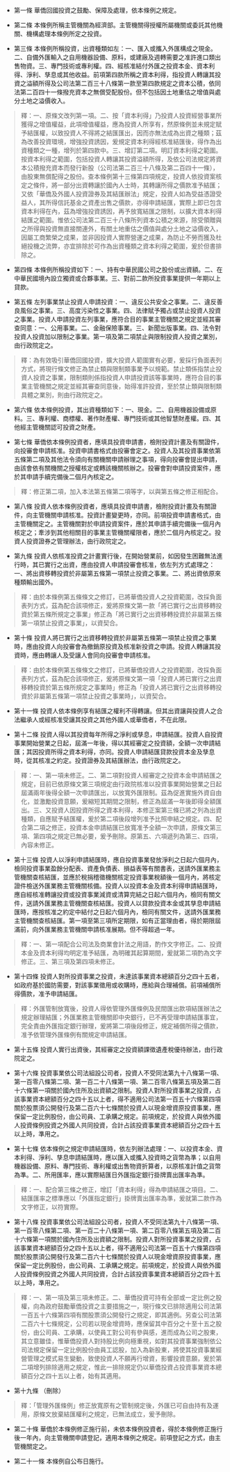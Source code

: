 * 第一條 華僑回國投資之鼓勵、保障及處理，依本條例之規定。

* 第二條 本條例所稱主管機關為經濟部。主管機關得授權所屬機關或委託其他機關、機構處理本條例所定之投資。

* 第三條 本條例所稱投資，出資種類如左：一、匯入或攜入外匯構成之現金。二、自備外匯輸入之自用機器設備、原料，或建廠及週轉需要之准許進口類出售物資。三、專門技術或專利權。四、經核准結付外匯之投資本金、資本利得、淨利、孳息或其他收益。前項第四款所稱之資本利得，指投資人轉讓其投資之溢額所得及公司法第二百三十八條第一款至第四款規定之資本公積，依同法第二百四十一條撥充資本之無償受配股份。但不包括因土地重估之增值與處分土地之溢價收入。

> 釋：一、原條文改列第一項。二、按「資本利得」乃投資人投資經營事業所獲得之增值權益，此項增值權益，應為投資人所享有，然原條例並未規定賦予結匯權，以致投資人不得將之結匯匯出，因而亦無法成為出資之種類；茲為改善投資環境，增強投資誘因，爰規定資本利得經核准結匯後，得作為出資種類之一種，增列於第四款中。三、增訂第二項。明訂資本利得之範圍。按資本利得之範圍，包括投資人轉讓其投資溢額所得，及依公司法規定將資本公積撥充資本而發行新股（公司法第二百三十八條及第二百四十一條），由股東無償配得之股份。查本條例第十三條第四項規定，投資人依投資案核定之條件，將一部分出資轉讓於國內人士時，其轉讓所得之價款准予結匯；又依「華僑及外國人投資證券及其結匯辦法」規定，投資人如為受益憑證受益人，其所得信託基金之資產出售之價款，亦得申請結匯，實際上即已包含資本利得在內，茲為增強投資誘因，再予放寬結匯之限制，以擴大資本利得結匯之範圍。惟依公司法第二百三十八條所列資本公積之來源，除受領贈與之所得與投資無直接關連外，有關土地重估之價值與處分土地之溢價收入，因屬工商繁榮之成果，並非因投資人實際營運之成果，為防止不勞而獲及杜絕投機之流弊，亦宜排除於可作為出資種類之資本利得之範圍，爰於但書排除之。

* 第四條 本條例所稱投資如下：一、持有中華民國公司之股份或出資額。二、在中華民國境內設立獨資或合夥事業。三、對前二款所投資事業提供一年期以上貸款。

* 第五條 左列事業禁止投資人申請投資：一、違反公共安全之事業。二、違反善良風俗之事業。三、高度污染性之事業。四、法律賦予獨占或禁止投資人投資之事業。投資人申請投資左列事業，應符合目的事業主管機關之規定並經其審查同意：一、公用事業。二、金融保險事業。三、新聞出版事業。四、法令對投資人投資加以限制之事業。第一項及第二項禁止與限制投資人投資之業別，由行政院定之。

> 釋：為有效吸引華僑回國投資，擴大投資人範圍實有必要，爰採行負面表列方式，將現行條文修正為禁止類與限制類事業予以規範。禁止類係指禁止投資人投資之事業，限制類則係指投資人申請投資該等事業時，應符合目的事業主管機關之規定並經其審查同意後，始得准許投資，至於禁止類與限制類具體之業別，則由行政院定之。

* 第六條 依本條例投資，其出資種類如下：一、現金。二、自用機器設備或原料。三、專利權、商標權、著作財產權、專門技術或其他智慧財產權。四、其他經主管機關認可投資之財產。

* 第七條 華僑依本條例投資者，應填具投資申請書，檢附投資計畫及有關證件，向投審會申請核准。投資申請書格式由投審會定之。投資人及其投資事業依第五條第二項及其他法令須向有關機關申請辦理之事項，得向投審會提出申請，由該會依有關機關之授權核定或轉該機關核辦之。投審會對申請投資案件，應於其申請手續完備後二個月內核定之。

> 釋：修正第二項，加入本法第五條第二項等字，以與第五條之修正相配合。

* 第八條 投資人依本條例投資者，應填具投資申請書，檢附投資計畫及有關證件，向主管機關申請核准。投資計畫變更時，亦同。前項投資申請書格式，由主管機關定之。主管機關對於申請投資案件，應於其申請手續完備後一個月內核定之；牽涉到其他相關目的事業主管機關權限者，應於二個月內核定之。投資人投資證券之管理辦法，由行政院定之。

* 第九條 投資人依核准投資之計畫實行後，在開始營業前，如因發生困難無法進行時，其已實行之出資，應由投資人申請投審會核准，依左列方式處理之：一、將出資移轉投資於非屬第五條第一項禁止投資之事業。二、將出資依原來種類輸出國外。

> 釋：由於本條例第五條條文之修訂，已將華僑投資人之投資範圍，改採負面表列方式，茲為配合該項修正，爰將原條文第一款「將已實行之出資移轉投資於第五條所規定之事業」修正為「將已實行之出資移轉投資於非屬第五條第一項禁止投資之事業」，以資契合。

* 第十條 投資人將已實行之出資移轉投資於非屬第五條第一項禁止投資之事業時，應由投資人向投審會為撤銷原投資及核准新投資之申請。投資人轉讓其投資時，應由轉讓人及受讓人會同向投審會申請核准。

> 釋：由於本條例第五條條文之修訂，已將華僑投資人之投資範圍，改採負面表列方式，茲為配合該項修正，爰將原條文第一項「投資人將已實行之出資移轉投資於第五條所規定之事業時」修正為「投資人將已實行之出資移轉投資於非屬第五條第一項禁止投資之事業時」，以資契合。

* 第十一條 投資人依本條例享有結匯之權利不得轉讓。但其出資讓與投資人之合法繼承人或經核准受讓其投資之其他外國人或華僑者，不在此限。

* 第十二條 投資人得以其投資每年所得之淨利或孳息，申請結匯。投資人自投資事業開始營業之日起，屆滿一年後，得以其經審定之投資額，全額一次申請結匯；其因投資所得之資本利得，亦同。投資人申請結匯貸款投資本金及孳息時，從其核准之約定。投資證券及其結匯辦法，由行政院定之。

> 釋：一、第一項未修正。二、第二項對投資人經審定之投資本金申請結匯之規定，目前已依原條文第三項規定由行政院核准以投資事業開始營業之日起屆滿兩年後得全額一次申請匯出，以放寬外匯限制。茲為促進實施外資自由化，並激勵投資意願，爰縮短其期間之限制，修正為屆滿一年後即得全額匯出。三、又投資人因投資所得之資本利得，本修正案第三條已將之列為出資種類，自應賦予結匯權，爰於第二項後段增列准予比照申結之規定。四、配合第二項之修正，投資本金申請結匯已放寬准予全額一次申請，原條文第三項、第四項之規定已無必要，爰予刪除。原第五、六項遞列為第三、四項，內容未修正。

* 第十三條 投資人以淨利申請結匯時，應自投資事業發放淨利之日起六個月內，檢同投資事業盈餘分配表、資產負債表、損益表等有關書表，送請外匯業務主管機關查核結匯，並應於稅捐稽徵機關核定投資事業稅額後一個月內，將核定證件檢送外匯業務主管機關核備。投資人以投資本金及資本利得申請結匯時，應自經核准轉讓投資或投資事業減資或清算完結之日起六個月內，檢同有關文件，送請外匯業務主管機關查核結匯。投資人以貸款投資本金或其孳息申請結匯時，應按核准之約定中結付之日起六個月內，檢同有關文件，送請外匯業務主管機關查核結匯。第一項至第三項所定期限，如有正當理由者，得於期限屆滿前，向外匯業務主管機關申請核准展期。但不得超過一年。

> 釋：一、第一項配合公司法及商業會計法之用語，酌作文字修正。二、投資本金及資本利得均明定准予結匯，為明確其起算期間，爰就第二項酌為文字修正。三、第三項及第四項未修正。

* 第十四條 投資人對所投資事業之投資，未達該事業資本總額百分之四十五者，如政府基於國防需要，對該事業徵用或收購時，應給與合理補償。前項補償所得價款，准予申請結匯。

> 釋：外匯管制放寬後，投資人得依管理外匯條例及民間匯出款項結匯辦法之規定辦理結匯；外匯業務主管機關即中央銀行，已不再受理申請結匯事宜，完全責由外匯指定銀行辦理，爰將第二項後段修正，規定補償所得之價款，准予依管理外匯條例有關規定申請結匯。

* 第十五條 投資人實行出資後，其經審定之投資額課徵遺產稅優待辦法，由行政院定之。

* 第十六條 投資事業依公司法組設公司者，投資人不受同法第九十八條第一項、第一百零八條第二項、第一百二十八條第一項、第二百零八條第五項及第二百十六條第一項關於國內住所及出資額之限制。投資人對所投資事業之投資，占該事業資本總額百分之四十五以上者，得不適用公司法第一百五十六條第四項關於股票須公開發行及第二百六十七條關於投資人以現金增資原投資事業，應保留一定比例股份，由公司員、工承購之規定。前項規定，於投資人與依外國人投資條例投資之外國人共同投資，合計占該投資事業資本總額百分之四十五以上時，準用之。

* 第十七條 依本條例之規定申請結匯時，依左列辦法處理：一、以投資本金、資本利得、淨利、孳息申請結匯時，應以匯入或攜入投資時之貨幣為準；以自用機器設備、原料、專門技術、專利權或出售物資折算者，以原核准計值之貨幣為準。二、所用匯率，應以實際結匯日外匯指定銀行掛牌賣出匯率為準。

> 釋：一、配合第三條之修正，增訂「資本利得」得為申請結匯之項目。二、結匯匯率之標準應以「外匯指定銀行」掛牌賣出匯率為準，爰就第二款作為文字修正，以符實際。

* 第十八條 投資事業依公司法組設公司者，投資人不受同法第九十八條第一項、第一百零八條第二項、第一百二十八條第一項、第二百零八條第五項及第二百十六條第一項關於國內住所及出資額之限制。投資人對所投資事業之投資，占該事業資本總額百分之四十五以上者，得不適用公司法第一百五十六條第四項關於股票須公開發行及第二百六十七條關於投資人以現金增資原投資事業，應保留一定比例股份，由公司員、工承購之規定。前項規定，於投資人與依外國人投資條例投資之外國人共同投資，合計占該投資事業資本總額百分之四十五以上時，準用之。

> 釋：一、第一項及第三項未修正。二、華僑投資可持有全部或一定比例之股權，向為政府鼓勵華僑投資之主要措施之一，現行條文已排除適用公司法第一百五十六條第四項有關股票須公開發行之規定，即其適例。另查公司法第二百六十七條規定，公司若以現金增資時，應保留其中百分之十至十五之股份，由公司員、工承購，以使員工對公司有參與感，進而成為公司之股東，其立意雖佳，惟華僑投資人對持股比例向極重視，如對其投資事業強制依公司法規定保留一定比例股份由員工認股，加入為新股東，將使其投資事業經營管理之模式易生變動，致使投資人不願再行增資，影響投資意願，爰於第二項增列排除適用之規定，惟此一排除規定仍以華僑投資占投資事業資本總額百分之四十五以上者，始有其適用。

* 第十九條 （刪除）

> 釋：「管理外匯條例」修正放寬原有之管制規定後，外匯已可自由持有及運用，原條文放棄結匯權利之規定，已無法成立，爰予刪除。

* 第二十條 華僑於本條例修正施行前，未依本條例投資者，得於本條例修正施行後一年內，向主管機關申請登記，適用本條例之規定。前項登記之方式，由主管機關定之。

* 第二十一條 本條例自公布日施行。

